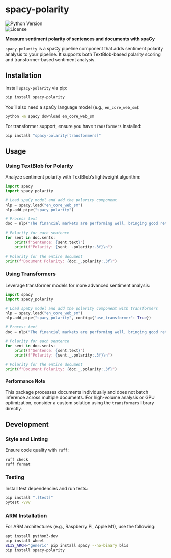 # spacy-polarity

![Python Version](https://img.shields.io/badge/python-3.10+-blue.svg)  
![License](https://img.shields.io/badge/license-MIT-green.svg)  

**Measure sentiment polarity of sentences and documents with spaCy**

`spacy-polarity` is a spaCy pipeline component that adds sentiment polarity analysis to your pipeline. It supports both TextBlob-based polarity scoring and transformer-based sentiment analysis.

## Installation

Install `spacy-polarity` via pip:

```bash
pip install spacy-polarity
```

You’ll also need a spaCy language model (e.g., `en_core_web_sm`):

```bash
python -m spacy download en_core_web_sm
```

For transformer support, ensure you have `transformers` installed:

```bash
pip install "spacy-polarity[transformers]" 
```

## Usage

### Using TextBlob for Polarity

Analyze sentiment polarity with TextBlob’s lightweight algorithm:

```python
import spacy
import spacy_polarity

# Load spaCy model and add the polarity component
nlp = spacy.load("en_core_web_sm")
nlp.add_pipe("spacy_polarity")

# Process text
doc = nlp("The financial markets are performing well, bringing good returns to investors. The stock markets in USA grew by 5% this year.")

# Polarity for each sentence
for sent in doc.sents:
    print(f"Sentence: {sent.text}")
    print(f"Polarity: {sent._.polarity:.3f}\n")

# Polarity for the entire document
print(f"Document Polarity: {doc._.polarity:.3f}")
```

### Using Transformers

Leverage transformer models for more advanced sentiment analysis:

```python
import spacy
import spacy_polarity

# Load spaCy model and add the polarity component with transformers
nlp = spacy.load("en_core_web_sm")
nlp.add_pipe("spacy_polarity", config={"use_transformer": True})

# Process text
doc = nlp("The financial markets are performing well, bringing good returns to investors. The stock markets in USA grew by 5% this year.")

# Polarity for each sentence
for sent in doc.sents:
    print(f"Sentence: {sent.text}")
    print(f"Polarity: {sent._.polarity:.3f}\n")

# Polarity for the entire document
print(f"Document Polarity: {doc._.polarity:.3f}")
```

#### Performance Note

This package processes documents individually and does not batch inference across multiple documents. For high-volume analysis or GPU optimization, consider a custom solution using the `transformers` library directly.


## Development

### Style and Linting

Ensure code quality with `ruff`:

```bash
ruff check
ruff format
```

### Testing

Install test dependencies and run tests:

```bash
pip install ".[test]"
pytest -vvv
```

### ARM Installation

For ARM architectures (e.g., Raspberry Pi, Apple M1), use the following:

```bash
apt install python3-dev
pip install wheel
BLIS_ARCH="generic" pip install spacy --no-binary blis
pip install spacy-polarity
```

